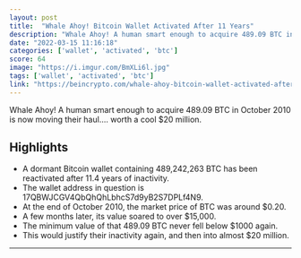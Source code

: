 ```yaml
---
layout: post
title:  "Whale Ahoy! Bitcoin Wallet Activated After 11 Years"
description: "Whale Ahoy! A human smart enough to acquire 489.09 BTC in October 2010 is now moving their haul.... worth a cool $20 million."
date: "2022-03-15 11:16:18"
categories: ['wallet', 'activated', 'btc']
score: 64
image: "https://i.imgur.com/BmXLi6l.jpg"
tags: ['wallet', 'activated', 'btc']
link: "https://beincrypto.com/whale-ahoy-bitcoin-wallet-activated-after-11-years/"
---
```


Whale Ahoy! A human smart enough to acquire 489.09 BTC in October 2010 is now moving their haul.... worth a cool $20 million.

## Highlights

- A dormant Bitcoin wallet containing 489,242,263 BTC has been reactivated after 11.4 years of inactivity.
- The wallet address in question is 17QBWJCGV4QbQhQhLbhcS7d9yB2S7DPLf4N9.
- At the end of October 2010, the market price of BTC was around $0.20.
- A few months later, its value soared to over $15,000.
- The minimum value of that 489.09 BTC never fell below $1000 again.
- This would justify their inactivity again, and then into almost $20 million.

---
